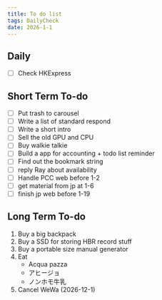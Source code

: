 ```yaml
---
title: To do list
tags: DailyCheck
date: 2026-1-1
---
```


## Daily
- [ ] Check HKExpress 
## Short Term To-do
- [ ] Put trash to carousel
- [ ] Write a list of standard respond
- [ ] Write a short intro
- [ ] Sell the old GPU and CPU
- [ ] Buy walkie talkie
- [ ] Build a app for accounting + todo list reminder
- [ ] Find out the bookmark string
- [ ] reply Ray about availability
- [ ] Handle PCC web before 1-2
- [ ] get material from jp at 1-6
- [ ] finish jp web before 1-19
## Long Term To-do
1. Buy a big backpack
2. Buy a SSD for storing HBR record stuff
3. Buy a portable size manual generator
4. Eat 
	-  Acqua pazza
	- アヒージョ
	- ノンホモ牛乳
5. Cancel WeWa (2026-12-1)
